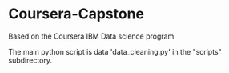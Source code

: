 # Coursera-Capstone
Based on the Coursera IBM Data science program

The main python script is data 'data_cleaning.py' in the "scripts" subdirectory.
